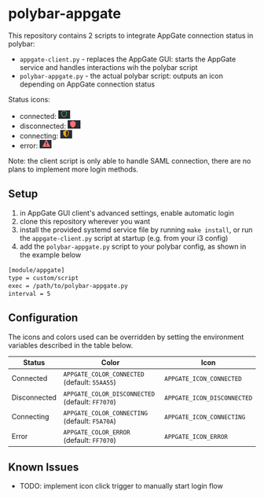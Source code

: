 # polybar-appgate

This repository contains 2 scripts to integrate AppGate connection status in polybar:

* `appgate-client.py` - replaces the AppGate GUI: starts the AppGate service and handles interactions wih the polybar script
* `polybar-appgate.py` - the actual polybar script: outputs an icon depending on AppGate connection status

Status icons:

* connected: ![connected](images/icon-connected.png)
* disconnected: ![disconnected](images/icon-disconnected.png)
* connecting: ![disconnected](images/icon-connecting.png)
* error: ![error](images/icon-error.png)

Note: the client script is only able to handle SAML connection, there are no plans to implement more login methods.

## Setup

1. in AppGate GUI client's advanced settings, enable automatic login
1. clone this repository wherever you want
1. install the provided systemd service file by running `make install`, or run the `appgate-client.py` 
   script at startup (e.g. from your i3 config)
3. add the `polybar-appgate.py` script to your polybar config, as shown in the example below

```text
[module/appgate]
type = custom/script
exec = /path/to/polybar-appgate.py
interval = 5
```

## Configuration

The icons and colors used can be overridden by setting the environment variables described in the table below.

| Status       | Color                                            | Icon                        |
|--------------|--------------------------------------------------|-----------------------------|
| Connected    | `APPGATE_COLOR_CONNECTED` (default: `55AA55`)    | `APPGATE_ICON_CONNECTED`    |
| Disconnected | `APPGATE_COLOR_DISCONNECTED` (default: `FF7070`) | `APPGATE_ICON_DISCONNECTED` |
| Connecting   | `APPGATE_COLOR_CONNECTING` (default: `F5A70A`)   | `APPGATE_ICON_CONNECTING`   |
| Error        | `APPGATE_COLOR_ERROR` (default: `FF7070`)        | `APPGATE_ICON_ERROR`        |

## Known Issues

* TODO: implement icon click trigger to manually start login flow
